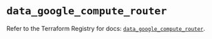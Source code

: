 # `data_google_compute_router`

Refer to the Terraform Registry for docs: [`data_google_compute_router`](https://registry.terraform.io/providers/hashicorp/google/6.26.0/docs/data-sources/compute_router).
